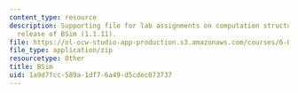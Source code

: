 ```yaml
---
content_type: resource
description: Supporting file for lab assignments on computation structures. Latest
  release of BSim (1.1.11).
file: https://ol-ocw-studio-app-production.s3.amazonaws.com/courses/6-004-computation-structures-spring-2009/1a9d7fcc589a1df76a49d5cdec073737_bsim.jar
file_type: application/zip
resourcetype: Other
title: BSim
uid: 1a9d7fcc-589a-1df7-6a49-d5cdec073737
---
```

